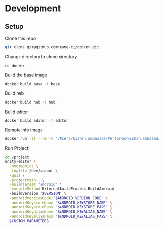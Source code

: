 # Development

## Setup

Clone this repo

```bash
git clone git@github.com:game-ci/docker.git 
```

Change directory to clone directory

```bash
cd docker
```

Build the base image

```bash
docker build base -t base
```

Build hub

```bash
docker build hub -t hub
```

Build editor

```bash
docker build editor -t editor
```

Remote into image:
```bash
docker run -it --rm -v "/Users/kishan.ambasana/Perforce/kishan.ambasana_NOT-LAP-MBP-01088_3504/AvakinLife/Feature_Branches/LifeClient_Upgrade_2019.4":"/project" editor:latest bash

```

Run Project:
```bash
cd /project
unity-editor \
  -nographics \
  -logfile /dev/stdout \
  -quit \
  -projectPath . \
  -buildTarget "android" \
  -executeMethod ExternalBuildProcess.BuildAndroid
  -buildVersion "$VERSION" \
  -androidVersionCode "$ANDROID_VERSION_CODE" \
  -androidKeystoreName "$ANDROID_KEYSTORE_NAME" \
  -androidKeystorePass "$ANDROID_KEYSTORE_PASS" \
  -androidKeyaliasName "$ANDROID_KEYALIAS_NAME" \
  -androidKeyaliasPass "$ANDROID_KEYALIAS_PASS" \
  $CUSTOM_PARAMETERS

```
